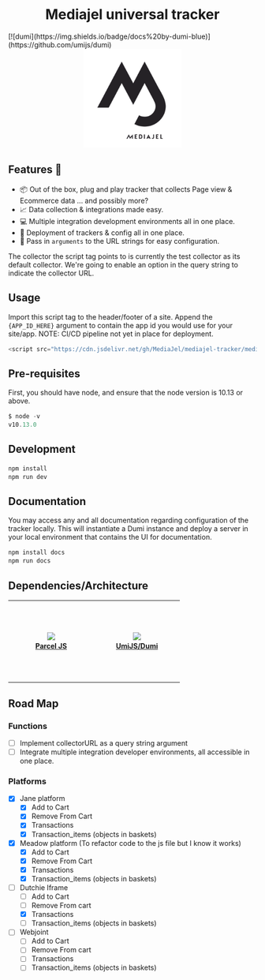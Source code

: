 <h1 align="center"><strong>Mediajel universal tracker</strong></h1>
[![dumi](https://img.shields.io/badge/docs%20by-dumi-blue)](https://github.com/umijs/dumi)
<div align="center"><img src="public/logo.png "width="200" height="200" /></div>

## Features :rocket:

- :package: Out of the box, plug and play tracker that collects Page view & Ecommerce data ... and possibly more?
- :chart_with_upwards_trend: Data collection & integrations made easy.
- :computer: Multiple integration development environments all in one place.
- :open_file_folder: Deployment of trackers & config all in one place.
- :wrench: Pass in `arguments` to the URL strings for easy configuration.

The collector the script tag points to is currently the test collector as its default collector. We're going to enable an option in the query string to indicate the collector URL.

## Usage

Import this script tag to the header/footer of a site. Append the `{APP_ID_HERE}` argument to contain the app id you would use for your site/app.
NOTE: CI/CD pipeline not yet in place for deployment.

```javascript
<script src="https://cdn.jsdelivr.net/gh/MediaJel/mediajel-tracker/mediajelTracker.js?mediajelAppId={APP_ID_HERE}"></script>
```

## Pre-requisites

First, you should have node, and ensure that the node version is 10.13 or above.

```javascript
$ node -v
v10.13.0
```

## Development

```javascript
npm install
npm run dev
```

## Documentation

You may access any and all documentation regarding configuration of the tracker locally. This will instantiate a Dumi instance and deploy a server in your local environment that contains the UI for documentation.

```javascript
npm install docs
npm run docs
```

## Dependencies/Architecture

<table>
<tr>
 <td width="160" height="160" align="center">
      <a target="_blank" href="https://parceljs.org/">
        <img src="https://parceljs.org/assets/parcel-front.webp" />
        <br />
        <strong>Parcel JS</strong>
      </a>
    </td>
     <td width="160" height="160"  align="center">
      <a target="_blank" href="https://d.umijs.org/">
        <img src="https://avatars.githubusercontent.com/u/33895495?s=200&v=4" />
        <br />
        <strong>UmiJS/Dumi</strong>
      </a>
    </td>
    </tr>
</table>

## Road Map

### Functions

- [ ] Implement collectorURL as a query string argument
- [ ] Integrate multiple integration developer environments, all accessible in one place.

### Platforms

- [x] Jane platform
  - [x] Add to Cart
  - [x] Remove From Cart
  - [x] Transactions
  - [x] Transaction_items (objects in baskets)
- [x] Meadow platform (To refactor code to the js file but I know it works)
  - [x] Add to Cart
  - [x] Remove From Cart
  - [x] Transactions
  - [x] Transaction_items (objects in baskets)
- [ ] Dutchie Iframe
  - [ ] Add to Cart
  - [ ] Remove From cart
  - [x] Transactions
  - [ ] Transaction_items (objects in baskets)
- [ ] Webjoint
  - [ ] Add to Cart
  - [ ] Remove From cart
  - [ ] Transactions
  - [ ] Transaction_items (objects in baskets)
